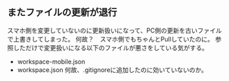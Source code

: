 ## またファイルの更新が退行
スマホ側を変更していないのに更新扱いになって、PC側の更新を古いファイルで上書きしてしまった。
何故？　スマホ側でもちゃんとPullしていたのに。
参照しただけで変更扱いになる以下のファイルが悪さをしている気がする。
- workspace-mobile.json
- workspace.json
何故、.gitignoreに追加したのに効いていないのか。
